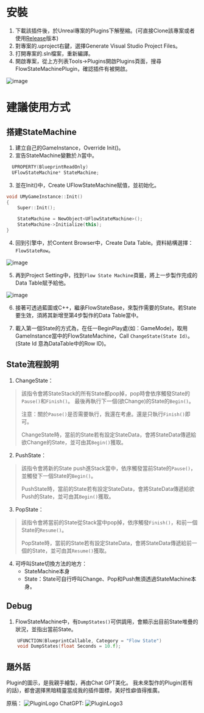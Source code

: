 # 安裝

1. 下載該插件後，於Unreal專案的Plugins下解壓縮。(可直接Clone該專案或者使用[Release](https://github.com/JellyfishZero/FlowStateMachinePlugin/releases)版本)
1. 對專案的.uproject右鍵，選擇Generate Visual Studio Project Files。
1. 打開專案的.sln檔案，重新編譯。
1. 開啟專案，從上方列表Tools->Plugins開啟Plugins頁面，搜尋FlowStateMachinePlugin，確認插件有被開啟。

![image](https://github.com/user-attachments/assets/cd68ce59-0455-4c7c-a422-30c9675e5d36)

# 建議使用方式
## 搭建StateMachine
1. 建立自己的GameInstance，Override Init()。
2. 宣告StateMachine變數於.h當中。
```cpp
  UPROPERTY(BlueprintReadOnly)
  UFlowStateMachine* StateMachine;
```
3. 並在Init()中，Create UFlowStateMachine賦值，並初始化。
```cpp
void UMyGameInstance::Init()
{
	Super::Init();

	StateMachine = NewObject<UFlowStateMachine>();
	StateMachine->Initialize(this);
}
```
4. 回到引擎中，於Content Browser中，Create Data Table。資料結構選擇：`FlowStateRow`。

![image](https://github.com/user-attachments/assets/3129393b-35e7-4111-908b-0b078b3105be)

5. 再到Project Setting中，找到`Flow State Machine`頁籤，將上一步製作完成的Data Table賦予給他。

![image](https://github.com/user-attachments/assets/ad890ca1-049f-431d-b106-274f54a9338e)

6. 接著可透過藍圖或C++，繼承FlowStateBase，來製作需要的State。若State要生效，須將其新增至第4步製作的Data Table當中。

7. 載入第一個State的方式為，在任一BeginPlay處(如：GameMode)，取用GameInstance當中的FlowStateMachine，Call `ChangeState(State Id)`。(State Id 意為DataTable中的Row ID)。

## State流程說明

1. ChangeState：
>  該指令會將StateStack的所有State都pop掉，pop時會依序觸發State的`Pause()`和`Finish()`。
>  最後再執行下一個(欲Change)的State的`Begin()`。
>
>  注意：關於`Pause()`是否需要執行，我還在考慮。還是只執行`Finish()`即可。
>
>  ChangeState時，當前的State若有設定StateData，會將StateData傳遞給欲Change的State，並可由其`Begin()`獲取。

2. PushState：
> 該指令會將新的State push進Stack當中，依序觸發當前State的`Pause()`，並觸發下一個State的`Begin()`。
>
>  PushState時，當前的State若有設定StateData，會將StateData傳遞給欲Push的State，並可由其`Begin()`獲取。

3. PopState：
> 該指令會將當前的State從Stack當中pop掉，依序觸發`Finish()`，和前一個State的`Resume()`。
>
> PopState時，當前的State若有設定StateData，會將StateData傳遞給前一個的State，並可由其`Resume()`獲取。

4. 可呼叫State切換方法的地方：
	* StateMachine本身
	* State：State可自行呼叫Change、Pop和Push無須透過StateMachine本身。
## Debug

1. FlowStateMachine中，有`DumpStates()`可供調用，會顯示出目前State堆疊的狀況，並指出當前State。
```cpp
	UFUNCTION(BlueprintCallable, Category = "Flow State")
	void DumpStates(float Seconds = 10.f);
```

## 題外話

Plugin的圖示，是我親手繪製，再由Chat GPT美化。
我未來製作的Plugin(若有的話)，都會選擇黑暗精靈當成我的插件圖標，美好性癖值得推廣。

原稿：
![PluginLogo](https://github.com/user-attachments/assets/591fb5f7-74a6-402a-a6f9-6b7fef579964)
ChatGPT:
![PluginLogo3](https://github.com/user-attachments/assets/7ec04412-b3d2-40a9-94ed-4ad6085f4ad6)
